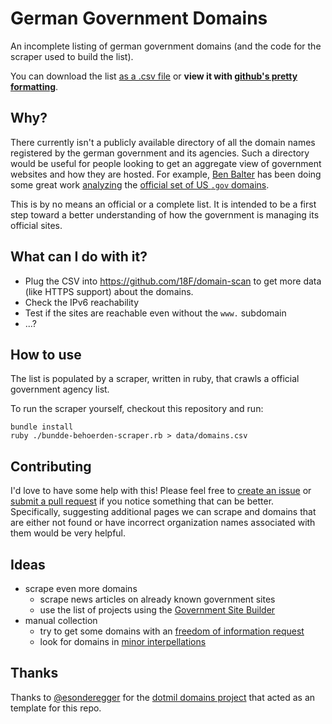 German Government Domains
=========================

An incomplete listing of german government domains (and the code for the scraper used to build the list).

You can download the list [as a .csv file](https://raw.githubusercontent.com/robbi5/german-gov-domains/master/data/domains.csv) or **view it with [github's pretty formatting](https://github.com/robbi5/german-gov-domains/blob/master/data/domains.csv)**.

## Why?

There currently isn't a publicly available directory of all the domain names registered by the german government and its agencies. Such a directory would be useful for people looking to get an aggregate view of government websites and how they are hosted. For example, [Ben Balter](http://ben.balter.com) has been doing some great work [analyzing](http://ben.balter.com/2015/05/11/third-analysis-of-federal-executive-dotgovs/) the [official set of US `.gov` domains](https://github.com/GSA/data/tree/gh-pages/dotgov-domains).

This is by no means an official or a complete list. It is intended to be a first step toward a better understanding of how the government is managing its official sites.


## What can I do with it?

* Plug the CSV into https://github.com/18F/domain-scan to get more data (like HTTPS support) about the domains.
* Check the IPv6 reachability
* Test if the sites are reachable even without the `www.` subdomain
* ...?


## How to use

The list is populated by a scraper, written in ruby, that crawls a official government agency list.

To run the scraper yourself, checkout this repository and run:

    bundle install
    ruby ./bundde-behoerden-scraper.rb > data/domains.csv

## Contributing

I'd love to have some help with this! Please feel free to [create an issue](/issues) or [submit a pull request](/pulls) if you notice something that can be better. Specifically, suggesting additional pages we can scrape and domains that are either not found or have incorrect organization names associated with them would be very helpful.

## Ideas

* scrape even more domains
  * scrape news articles on already known government sites
  * use the list of projects using the [Government Site Builder](https://www.bva.bund.de/DE/Organisation/Abteilungen/Abteilung_BIT/Leistungen/IT_Produkte/GSB/Referenzen/Alle/node.html)
* manual collection
  * try to get some domains with an [freedom of information request](https://fragdenstaat.de)
  * look for domains in [minor interpellations](https://kleineanfragen.de)

## Thanks

Thanks to [@esonderegger](https://github.com/esonderegger) for the [dotmil domains project](https://github.com/esonderegger/dotmil-domains) that acted as an template for this repo.